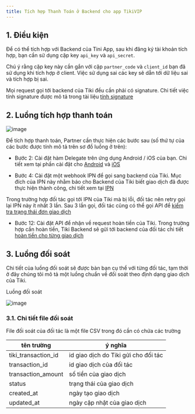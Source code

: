 ```yaml
---
title: Tích hợp Thanh Toán ở Backend cho app TikiVIP
---
```


## 1. Điều kiện

Để có thể tích hợp với Backend của Tini App, sau khi đăng ký tài khoản tích hợp, bạn cần sử dụng cặp key `api_key` và `api_secret`.

Chú ý rằng cặp key này cần gắn với cặp `partner_code` và `client_id` bạn đã sử dụng khi tích hợp ở client. Việc sử dụng sai các key sẽ dẫn tới dữ liệu sai và tích hợp bị sai.

Mọi request gọi tới backend của Tiki đều cần phải có signature.
Chi tiết việc tính signature được mô tả trong tài liệu [tính signature](/docs/sdk/backend/api_signature)

## 2. Luồng tích hợp thanh toán

![image](https://www.planttext.com/api/plantuml/png/fLLDInmn6BxdLxnuRUt1uz0jEXPfwQ4BEvubcvtk16UIxKn6z2WUUl2qvnwwoo9QgT12eJ13wI7Y_yW_wPl4jHE_MgW7NVC-xzVpFCckLugMgYvoGcibHLqCqv8GofGiORjAIw0LR9C9OZZZ4oeK95pmZSbayFADZGq86SfzMEaZGgJbIW1Tdi9MAOLAnGWmSSMczRVk1yQKxIBEOs9YKx0y2S49t-K1Cea9wVKWoQZ8G4az5t0vlSBVcPw9CVHwP1jMNy0W0cMQkGo2P613_Qq8M5OVcFP8G4NnlC0eGhxOYfswpBId59RZ4Y5L2d8FF-96fZt3n95fJ_1F26IcESLaFUFOt3G_bErUm2ZDqp754eHbiiFiCu3DZ8FYflcbO3yjmBIVO9AvAafVi0moqoucG3R4g9Hy17jw1lmjgf7WXXo6LrzD-v61qBE3fvZy-Q71AjFy1865BnndcBLWGDPmP_qTmOgBY3m1LL9HeIcu53lO34ze8MlKmYbaIV0CMneLJlQDGSPD-q44tAbIdul7Xa7ZvIgGKLcHCYJE3aC8O8UbagLf5h1dsaDWDC-7Q0UeQiRIgeAGJC2qmNMMdUf8k1cF7v8uw6bBrNWFAhXfteyZ69lsWiEOKsatEMQPZSOsciJHahoXHgzrCBUs0UYu9yP_D_MSTOY_DerhXL5K0Ns_4qeHGOx25teHzC75m2xksNNN1GlWp-NK8jtipkIFQA427wtv0VwXjw-29c-dQ62xqPrKxvq8lTTEhSVRm-Mz2WczyPRZzldggYVtZ_0eOpEtP6KQP-soIqYQL-ajAvdcHC7GxVLNAxsZF8V_DbAdOs0aTstSc_LAsjp4au0FLHA75ZlGvxKpGWsPWtg-EWyFFdxT1z7VQ9-ygyyAv2Dq5RdNI7SkERbFCpmiKrf9uJwyhzDATIF-07Dlb4kyRlrRkfLTtRpq6_tNXAnZ8duN_GO0)

Để tích hợp thanh toán, Partner cần thực hiện các bước sau (số thứ tự của các bước được tính mô tả trên sơ đồ luồng ở trên):

- Bước 2: Cài đặt hàm Delegate trên ứng dụng Android / iOS của bạn. Chi tiết xem tại phần cài đặt cho [Android](/docs/sdk/setup-for-android#62-tích-hợp-thanh-toán) và [iOS](/docs/sdk/setup-for-ios#62-t%C3%ADch-h%E1%BB%A3p-thanh-to%C3%A1n)

- Bước 4: Cài đặt một webhook IPN để gọi sang backend của Tiki. Mục đích của IPN này nhằm báo cho Backend của Tiki biết giao dịch đã được thực hiện thành công, chi tiết xem tại [IPN](/docs/sdk/backend/ref#1-api-nhận-ipn-từ-đối-tác)

Trong trường hợp đối tác gọi tới IPN của Tiki mà bị lỗi, đối tác nên retry gọi lại IPN này ít nhất 3 lần.
Sau 3 lần gọi, đối tác cũng có thể gọi API để [kiểm tra trạng thái đơn giao dịch](/docs/sdk/backend/ref#2-api-%C4%91%E1%BB%83-l%E1%BA%A5y-th%C3%B4ng-tin-tr%E1%BA%A1ng-th%C3%A1i-c%E1%BB%A7a-transaction-tr%C3%AAn-tiki)

- Bước 12: Cài đặt API để nhận về request hoàn tiền của Tiki. Trong trường hợp cần hoàn tiền, Tiki Backend sẽ gửi tới backend của đối tác chi tiết [hoàn tiền cho từng giao dịch](/docs/sdk/backend/ref#3-refund-api)

## 3. Luồng đối soát

Chi tiết của luồng đối soát sẽ được bàn bạn cụ thể với từng đối tác, tạm thời ở đây chúng tôi mô tả một luồng chuẩn về đối soát theo định dạng giao dịch của Tiki.

Luồng đối soát

![image](https://www.planttext.com/api/plantuml/svg/RLAnJiCm4Dtz5QVEm0Sme0uLMwKCMHXTDoId94wLE1KTKGU4EdLYw40gX2g1a2frguKOKl4V_XFERWefuCavl_VklRjq2yLpLQO9uwNAP9aEWfon4TLGu8XB1HsFFcIGTu0Nu1q_-HYZg_l0w7XmUW7-EOH6lo5SOnA0ACQmcnizHoYoUgaWgLyaNFeU2ADN7Am2avaA81i7EUcBUYdsr2EQjBJT_7Djz9De6aHr9KEGOLrDc6CuaAWtZZgJ4GpDTacGAphzVgztHcwOY10Kcks7Wh7Hjx-nVrkpco05LLS82HfzLyB0jXbQAmi45iWXs03CRzAhd1-oaYH2Y3mZTJqJqJT6Kl_IMMsz4bu_u0aKPliEYhXPe-0yjO7flZNDUozto10RlR6Svya_EPJHhvGyHbUUGanffgcrUxG0enzXuC896cWrEOWeknWH6NrFgzkkP8lVsBIhOssR8lfSSuY9inX1MrVbTeG_esEiItVw2xy0)

### 3.1. Chi tiết file đối soát

File đối soát của đối tác là một file CSV trong đó cần có chứa các trường

| tên trường          | ý nghĩa                              |
| ------------------- | ------------------------------------ |
| tiki_transaction_id | id giao dịch do Tiki gửi cho đối tác |
| transaction_id      | id giao dịch của đối tác             |
| transaction_amount  | số tiền của giao dịch                |
| status              | trạng thái của giao dịch             |
| created_at          | ngày tạo giao dịch                   |
| updated_at          | ngày cập nhật của giao dịch          |
